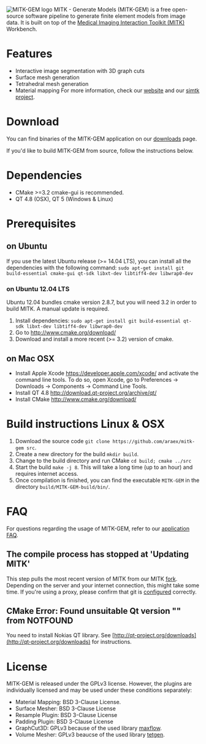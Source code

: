![MITK-GEM logo](https://github.com/araex/mitk-gem/blob/material-mapping/mitk_gem.png)
MITK - Generate Models (MITK-GEM) is a free open-source software pipeline to generate finite element models from image data. 
It is built on top of the [Medical Imaging Interaction Toolkit (MITK)](http://mitk.org/wiki/MITK) Workbench.

# Features
- Interactive image segmentation with 3D graph cuts
- Surface mesh generation
- Tetrahedral mesh generation
- Material mapping
For more information, check our [website](http://araex.github.io/mitk-gem-site/) and our [simtk project](https://simtk.org/home/mitk-gem).

# Download
You can find binaries of the MITK-GEM application on our [downloads](https://simtk.org/project/xml/downloads.xml?group_id=1063) page.

If you'd like to build MITK-GEM from source, follow the instructions below.

# Dependencies
- CMake >=3.2 cmake-gui is recommended.
- QT 4.8 (OSX), QT 5 (Windows & Linux)

# Prerequisites
## on Ubuntu
If you use the latest Ubuntu release (>= 14.04 LTS), you can install all the dependencies with the following command:
`sudo apt-get install git build-essential cmake-gui qt-sdk libxt-dev libtiff4-dev libwrap0-dev`

### on Ubuntu 12.04 LTS
Ubuntu 12.04 bundles cmake version 2.8.7, but you will need 3.2 in order to build MITK. A manual update is required.

1. Install dependencies: `sudo apt-get install git build-essential qt-sdk libxt-dev libtiff4-dev libwrap0-dev`
2. Go to http://www.cmake.org/download/
3. Download and install a more recent (>= 3.2) version of cmake.

## on Mac OSX
- Install Apple Xcode https://developer.apple.com/xcode/ and activate the command line tools. To do so, open Xcode, go to Preferences -> Downloads -> Components -> Command Line Tools.
- Install QT 4.8 http://download.qt-project.org/archive/qt/
- Install CMake http://www.cmake.org/download/

# Build instructions Linux & OSX
1. Download the source code `git clone https://github.com/araex/mitk-gem src`.
2. Create a new directory for the build `mkdir build`.
3. Change to the build directory and run CMake `cd build; cmake ../src`
4. Start the build `make -j 8`. This will take a long time (up to an hour) and requires internet access.
5. Once compilation is finished, you can find the executable `MITK-GEM` in the directory `build/MITK-GEM-build/bin/`.

# FAQ
For questions regarding the usage of MITK-GEM, refer to our [application FAQ](http://araex.github.io/mitk-gem-site/#faq).
## The compile process has stopped at 'Updating MITK'
This step pulls the most recent version of MITK from our MITK [fork](https://github.com/araex/mitk). 
Depending on the server and your internet connection, this might take some time. 
If you're using a proxy, please confirm that git is [configured](http://stackoverflow.com/questions/783811/getting-git-to-work-with-a-proxy-server) correctly.

## CMake Error: Found unsuitable Qt version "" from NOTFOUND
You need to install Nokias QT library. See [http://qt-project.org/downloads](http://qt-project.org/downloads) for instructions.

# License
MITK-GEM is released under the GPLv3 license. However, the plugins are individually licensed and may be used under these conditions separately:
- Material Mapping: BSD 3-Clause License.
- Surface Mesher: BSD 3-Clause License
- Resample Plugin: BSD 3-Clause License
- Padding Plugin: BSD 3-Clause License
- GraphCut3D: GPLv3 because of the used library [maxflow](https://pub.ist.ac.at/~vnk/software.html).
- Volume Mesher: GPLv3 beaucse of the used library [tetgen](http://wias-berlin.de/software/tetgen/).

